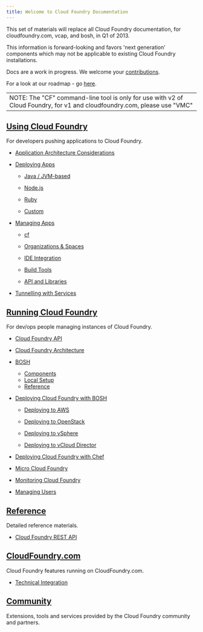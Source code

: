 ```yaml
---
title: Welcome to Cloud Foundry Documentation
---
```


This set of materials will replace all Cloud Foundry documentation, for cloudfoundry.com, vcap, and bosh, in Q1 of 2013.

This information is forward-looking and favors 'next generation' components which may not be applicable to existing Cloud Foundry installations.

Docs are a work in progress. We welcome your [contributions](http://github.com/cloudfoundry/cf-docs).

For a look at our roadmap - go [here](docs/roadmap.html).

<table><tr><td>
NOTE: The "CF" command-line tool is only for use with v2 of Cloud Foundry, for v1 and cloudfoundry.com, please use "VMC"
</td></tr></table>

## [Using Cloud Foundry](docs/using/index.html)

For developers pushing applications to Cloud Foundry.

* [Application Architecture Considerations](docs/using/app-arch/index.html)

* [Deploying Apps](docs/using/deploying-apps/index.html)

  * [Java / JVM-based](docs/using/deploying-apps/jvm/index.html)

  * [Node.js](docs/using/deploying-apps/javascript/index.html)

  * [Ruby](docs/using/deploying-apps/ruby/index.html)

  * [Custom](docs/using/deploying-apps/custom/index.html)

* [Managing Apps](docs/using/managing-apps/index.html)

  * [cf](docs/using/managing-apps/cf/index.html)

  * [Organizations & Spaces](docs/using/managing-apps/orgs-and-spaces.html)

  * [IDE Integration](docs/using/managing-apps/ide/index.html)

  * [Build Tools](docs/using/managing-apps/build-tools/index.html)

  * [API and Libraries](docs/using/managing-apps/libs/index.html)

* [Tunnelling with Services](docs/using/tunnelling-with-services.html)

## [Running Cloud Foundry](docs/running/index.html)

For dev/ops people managing instances of Cloud Foundry.

* [Cloud Foundry API](docs/running/api/index.html)

* [Cloud Foundry Architecture](docs/running/architecture/index.html)

* [BOSH](docs/running/bosh/index.html)

  * [Components](docs/running/bosh/components/index.html)
  * [Local Setup](docs/running/bosh/setup/index.html)
  * [Reference](docs/running/bosh/reference/index.html)

* [Deploying Cloud Foundry with BOSH](docs/running/deploying-cf/index.html)

  * [Deploying to AWS](docs/running/deploying-cf/ec2/index.html)

  * [Deploying to OpenStack](docs/running/deploying-cf/openstack/index.html)

  * [Deploying to vSphere](docs/running/deploying-cf/vsphere/index.html)

  * [Deploying to vCloud Director](docs/running/deploying-cf/vcloud/index.html)

* [Deploying Cloud Foundry with Chef](docs/running/deploying-cf-with-chef/index.html)

* [Micro Cloud Foundry](docs/running/micro_cloud_foundry/index.html)

* [Monitoring Cloud Foundry](docs/running/monitoring/index.html)

* [Managing Users](docs/running/managing-users/index.html)

## [Reference](docs/reference/index.html)

Detailed reference materials.

* [Cloud Foundry REST API](docs/reference/cc-api.html)

## [CloudFoundry.com](docs/dotcom/index.html)

Cloud Foundry features running on CloudFoundry.com.

  * [Technical Integration](docs/dotcom/integration/index.html)

## [Community](docs/community/index.html)

Extensions, tools and services provided by the Cloud Foundry community and partners.

